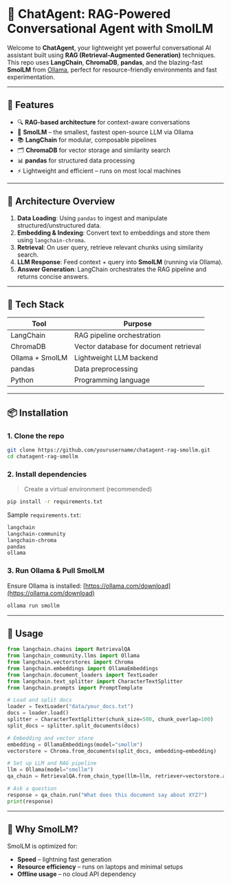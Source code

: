 
# 🤖 ChatAgent: RAG-Powered Conversational Agent with SmolLM

Welcome to **ChatAgent**, your lightweight yet powerful conversational AI assistant built using **RAG (Retrieval-Augmented Generation)** techniques. This repo uses **LangChain**, **ChromaDB**, **pandas**, and the blazing-fast **SmolLM** from [Ollama](https://ollama.com/library/smollm), perfect for resource-friendly environments and fast experimentation.

---

## 🚀 Features

- 🔍 **RAG-based architecture** for context-aware conversations  
- 🧠 **SmolLM** – the smallest, fastest open-source LLM via Ollama  
- 📚 **LangChain** for modular, composable pipelines  
- 🗂️ **ChromaDB** for vector storage and similarity search  
- 📊 **pandas** for structured data processing  
- ⚡ Lightweight and efficient – runs on most local machines

---

## 🧱 Architecture Overview

1. **Data Loading**: Using `pandas` to ingest and manipulate structured/unstructured data.
2. **Embedding & Indexing**: Convert text to embeddings and store them using `langchain-chroma`.
3. **Retrieval**: On user query, retrieve relevant chunks using similarity search.
4. **LLM Response**: Feed context + query into **SmolLM** (running via Ollama).
5. **Answer Generation**: LangChain orchestrates the RAG pipeline and returns concise answers.

---

## 🧰 Tech Stack

| Tool             | Purpose                                |
|------------------|----------------------------------------|
| LangChain        | RAG pipeline orchestration              |
| ChromaDB         | Vector database for document retrieval |
| Ollama + SmolLM  | Lightweight LLM backend                |
| pandas           | Data preprocessing                     |
| Python           | Programming language                   |

---

## 📦 Installation

### 1. Clone the repo

```bash
git clone https://github.com/yourusername/chatagent-rag-smollm.git
cd chatagent-rag-smollm
```

### 2. Install dependencies

> Create a virtual environment (recommended)

```bash
pip install -r requirements.txt
```

Sample `requirements.txt`:

```txt
langchain
langchain-community
langchain-chroma
pandas
ollama
```

### 3. Run Ollama & Pull SmolLM

Ensure Ollama is installed: [https://ollama.com/download](https://ollama.com/download)

```bash
ollama run smollm
```

---

## 🧪 Usage

```python
from langchain.chains import RetrievalQA
from langchain_community.llms import Ollama
from langchain.vectorstores import Chroma
from langchain.embeddings import OllamaEmbeddings
from langchain.document_loaders import TextLoader
from langchain.text_splitter import CharacterTextSplitter
from langchain.prompts import PromptTemplate

# Load and split docs
loader = TextLoader("data/your_docs.txt")
docs = loader.load()
splitter = CharacterTextSplitter(chunk_size=500, chunk_overlap=100)
split_docs = splitter.split_documents(docs)

# Embedding and vector store
embedding = OllamaEmbeddings(model="smollm")
vectorstore = Chroma.from_documents(split_docs, embedding=embedding)

# Set up LLM and RAG pipeline
llm = Ollama(model="smollm")
qa_chain = RetrievalQA.from_chain_type(llm=llm, retriever=vectorstore.as_retriever())

# Ask a question
response = qa_chain.run("What does this document say about XYZ?")
print(response)
```

---

## 🧠 Why SmolLM?

SmolLM is optimized for:

- **Speed** – lightning fast generation
- **Resource efficiency** – runs on laptops and minimal setups
- **Offline usage** – no cloud API dependency


